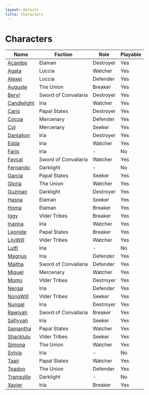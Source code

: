```yaml
---
layout: default
title: Characters
---
```


# Characters

<div class="character-table"></div>

| Name | Faction | Role | Playable |
| ---- | ------- | ---- | -------- |
| [Acambe](./acambe.md) | Elaman | Destroyer | Yes |
| [Agata](./agata.md) | Luccia | Watcher | Yes |
| [Alexei](./alexei.md) | Luccia | Defender | Yes |
| [Auguste](./auguste.md) | The Union | Breaker | Yes |
| [Beryl](./beryl.md) | Sword of Convallaria | Destroyer | Yes |
| [Candlelight](./candlelight.md) | Iria | Watcher | Yes |
| [Caris](./caris.md) | Papal States | Destroyer | Yes |
| [Cocoa](./cocoa.md) | Mercenary | Defender | Yes |
| [Col](./col.md) | Mercenary | Seeker | Yes |
| [Dantalion](./dantalion.md) | Iria | Destroyer | Yes |
| [Edda](./edda.md) | Iria | Watcher | Yes |
| [Faris](./faris.md) | Iria | - | No |
| [Faycal](./faycal.md) | Sword of Convallaria | Watcher | Yes |
| [Fernando](./fernando.md) | Darklight | - | No |
| [Garcia](./garcia.md) | Papal States | Seeker | Yes |
| [Gloria](./gloria.md) | The Union | Watcher | Yes |
| [Guzman](./guzman.md) | Darklight | Destroyer | Yes |
| [Hasna](./hasna.md) | Elaman | Seeker | Yes |
| [Homa](./homa.md) | Elaman | Breaker | Yes |
| [Iggy](./iggy.md) | Vlder Tribes | Breaker | Yes |
| [Inanna](./inanna.md) | Iria | Watcher | Yes |
| [Leonide](./leonide.md) | Papal States | Breaker | Yes |
| [LilyWill](./lilywill.md) | Vlder Tribes | Watcher | Yes |
| [Lutfi](./lutfi.md) | Iria | - | No |
| [Magnus](./magnus.md) | Iria | Defender | Yes |
| [Maitha](./maitha.md) | Sword of Convallaria | Defender | Yes |
| [Miguel](./miguel.md) | Mercenary | Watcher | Yes |
| [Momo](./momo.md) | Vlder Tribes | Destroyer | Yes |
| [Nergal](./nergal.md) | Iria | Defender | Yes |
| [NonoWill](./nonowill.md) | Vlder Tribes | Seeker | Yes |
| [Nungal](./nungal.md) | Iria | Destroyer | Yes |
| [Rawiyah](./rawiyah.md) | Sword of Convallaria | Breaker | Yes |
| [Safiyyah](./safiyyah.md) | Iria | Seeker | Yes |
| [Samantha](./samantha.md) | Papal States | Watcher | Yes |
| [Shacklulu](./shacklulu.md) | Vlder Tribes | Seeker | Yes |
| [Simona](./simona.md) | The Union | Watcher | Yes |
| [Sylvia](./sylvia.md) | Iria | - | No |
| [Taair](./taair.md) | Papal States | Watcher | Yes |
| [Teadon](./teadon.md) | The Union | Defender | Yes |
| [Tranquillo](./tranquillo.md) | Darklight | - | No |
| [Xavier](./xavier.md) | Iria | Breaker | Yes |

<script>
    $(document).ready(function() {
        const table = $('.character-table + table');
        table.DataTable({pageLength: 25});
    });
</script>